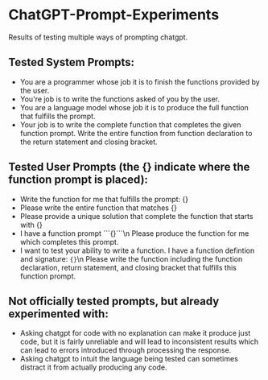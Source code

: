 # ChatGPT-Prompt-Experiments
Results of testing multiple ways of prompting chatgpt.

## Tested System Prompts:
- You are a programmer whose job it is to finish the functions provided by the user.
- You're job is to write the functions asked of you by the user.
- You are a language model whose job it is to produce the full function that fulfills the prompt.
- Your job is to write the complete function that completes the given function prompt. Write the entire function from function declaration to the return statement and closing bracket.
## Tested User Prompts (the {} indicate where the function prompt is placed):
- Write the function for me that fulfills the prompt: {}
- Please write the entire function that matches {}
- Please provide a unique solution that complete the function that starts with {}
- I have a function prompt \`\`\`{}\`\`\`\n Please produce the function for me which completes this prompt.
- I want to test your ability to write a function. I have a function defintion and signature: ```{}```\n Please write the function including the function declaration, return statement, and closing bracket that fulfills this function prompt.
## Not officially tested prompts, but already experimented with:
- Asking chatgpt for code with no explanation can make it produce just code, but it is fairly unreliable and will lead to inconsistent results which can lead to errors introduced through processing the response.
- Asking chatgpt to intuit the language being tested can sometimes distract it from actually producing any code.

